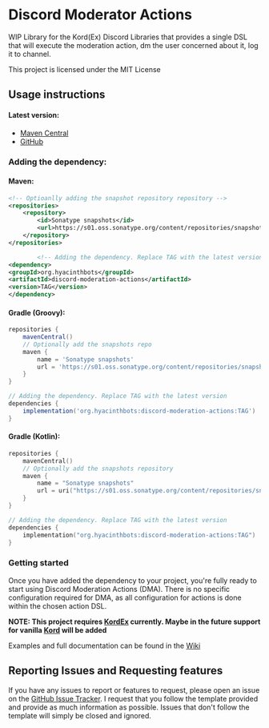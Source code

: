 # Discord Moderator Actions

WIP Library for the Kord(Ex) Discord Libraries that provides a single DSL that will execute the moderation action, dm
the user concerned about it, log it to channel.

This project is licensed under the MIT License

## Usage instructions

#### Latest version:

* [Maven Central](https://s01.oss.sonatype.org/content/repositories/releases/org/hyacinthbots/discord-moderation-actions)
* [GitHub](https://github.com/NoComment1105/disord-moderation-actions/releases/latest)

### Adding the dependency:

#### Maven:

```xml
<!-- Optioanlly adding the snapshot repository repository -->
<repositories>
    <repository>
        <id>Sonatype snapshots</id>
        <url>https://s01.oss.sonatype.org/content/repositories/snapshots/</url>
    </repository>
</repositories>

        <!-- Adding the dependency. Replace TAG with the latest version -->
<dependency>
<groupId>org.hyacinthbots</groupId>
<artifactId>discord-moderation-actions</artifactId>
<version>TAG</version>
</dependency>

```

#### Gradle (Groovy):

```groovy
repositories {
    mavenCentral()
    // Optionally add the snapshots repo
    maven {
        name = 'Sonatype snapshots'
        url = 'https://s01.oss.sonatype.org/content/repositories/snapshots/'
    }
}

// Adding the dependency. Replace TAG with the latest version
dependencies {
    implementation('org.hyacinthbots:discord-moderation-actions:TAG')
}
```

#### Gradle (Kotlin):

```kotlin
repositories {
    mavenCentral()
    // Optionally add the snapshots repository
    maven {
        name = "Sonatype snapshots"
        url = uri("https://s01.oss.sonatype.org/content/repositories/snapshots/")
    }
}

// Adding the dependency. Replace TAG with the latest version
dependencies {
    implementation("org.hyacinthbots:discord-moderation-actions:TAG")
}
```

### Getting started

Once you have added the dependency to your project, you're fully ready to start using Discord Moderation Actions (DMA).
There is no specific configuration required for DMA, as all configuration for actions is done within the chosen action
DSL.

**NOTE: This project requires [KordEx](https://github.com/Kord-Extensions/kord-extensions) currently. Maybe in the
future support for vanilla [Kord](https://github.com/kordlib/Kord) will be added**

Examples and full documentation can be found in
the [Wiki](https://github.com/HyacinthBots/discord-moderation-actions/wiki)

## Reporting Issues and Requesting features

If you have any issues to report or features to request, please open an issue on
the [GitHub Issue Tracker](https://github.com/NoComment1105/discord-moderation-actions/issues). I request that you 
follow the template provided and provide as much information as possible. Issues that don't follow the template will 
simply be closed and ignored.

